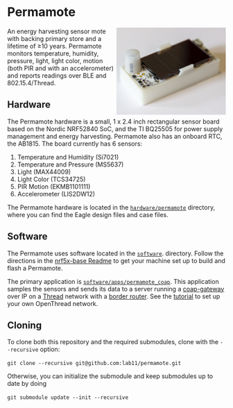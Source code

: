 Permamote
=========
<img src="media/permamote_iso.jpg" alt="Permamote"  align="right" width="50%">
An energy harvesting sensor mote with backing primary store and a lifetime of ≥10 years.
Permamote monitors temperature, humidity, pressure, light, light color, motion
(both PIR and with an accelerometer) and reports readings over BLE and
802.15.4/Thread.

Hardware
--------
The Permamote hardware is a small, 1 x 2.4 inch rectangular sensor board based
on the Nordic NRF52840 SoC, and the TI BQ25505 for power supply management and
energy harvesting.  Permamote also has an onboard RTC, the AB1815. The board
currently has 6 sensors:

1. Temperature and Humidity (Si7021)
2. Temperature and Pressure (MS5637)
3. Light (MAX44009)
4. Light Color (TCS34725)
5. PIR Motion (EKMB1101111)
6. Accelerometer (LIS2DW12)

The Permamote hardware is located in the [`hardware/permamote`](https://github.com/lab11/permamote/tree/master/hardware/permamote) directory, where you can find
the Eagle design files and case files.

Software
--------
The Permamote uses software located in the
[`software`](https://github.com/lab11/permamote/tree/master/software/).
directory. Follow the directions in the [nrf5x-base
Readme](https://github.com/lab11/nrf5x-base/tree/nrf52832#flash-an-application)
to get your machine set up to build and flash a Permamote.

The primary application is
[`software/apps/permamote_coap`](https://github.com/lab11/permamote/tree/master/software/apps/permamote_coap).
This application samples the
sensors and sends its data to a server running a
[coap-gateway](https://github.com/lab11/gateway/tree/thread/software/coap-gateway-mqtt)
over IP on a [Thread](https://github.com/openthread/openthread) network with a
[border router](https://github.com/openthread/borderrouter).
See the
[tutorial](https://github.com/lab11/permamote/tree/master/tutorial) to set up
your own OpenThread network.

Cloning
-------
To clone both this repository and the required submodules,
clone with the `--recursive` option:

`git clone --recursive git@github.com:lab11/permamote.git`

Otherwise, you can initialize the submodule and keep submodules up to
date by doing

`git submodule update --init --recursive`

